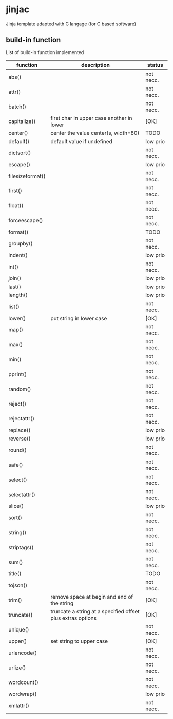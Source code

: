 # jinjac

Jinja template adapted with C langage (for C based software)

## build-in function

List of build-in function implemented

|function|description|status|
|--------|-----------|------|
|abs()|| not necc.
|attr()|| not necc.
|batch()|| not necc.
|capitalize()| first char in upper case another in lower | [OK]
|center()| center the value center(s, width=80) | TODO
|default()| default value if undefined | low prio
|dictsort()|| not necc.
|escape()|| low prio
|filesizeformat()|| not necc.
|first()||not necc.
|float()|| not necc.
|forceescape()|| not necc.
|format()|| TODO
|groupby()|| not necc.
|indent()|| low prio
|int()|| not necc.
|join()|| low prio
|last()|| low prio
|length()|| low prio
|list()|| not necc.
|lower()|put string in lower case| [OK]
|map()|| not necc.
|max()|| not necc.
|min()|| not necc.
|pprint()|| not necc.
|random()|| not necc.
|reject()|| not necc.
|rejectattr()|| not necc.
|replace()|| low prio
|reverse()|| low prio
|round()|| not necc.
|safe()|| not necc.
|select()|| not necc.
|selectattr()|| not necc.
|slice()|| low prio
|sort()|| not necc.
|string()|| not necc.
|striptags()|| not necc.
|sum()|| not necc.
|title()|| TODO
|tojson()|| not necc.
|trim()|remove space at begin and end of the string| [OK]
|truncate()| truncate a string at a specified offset plus extras options| [OK]
|unique()|| not necc.
|upper()|set string to upper case | [OK]
|urlencode()|| not necc.
|urlize()|| not necc.
|wordcount()|| not necc.
|wordwrap()|| low prio
|xmlattr()|| not necc.
